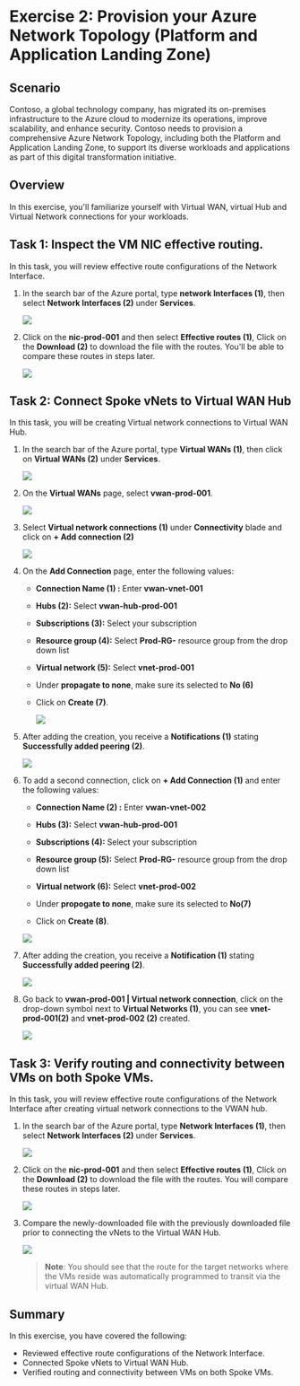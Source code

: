 # Exercise 2: Provision your Azure Network Topology (Platform and Application Landing Zone)

## Scenario 

Contoso, a global technology company, has migrated its on-premises infrastructure to the Azure cloud to modernize its operations, improve scalability, and enhance security. Contoso needs to provision a comprehensive Azure Network Topology, including both the Platform and Application Landing Zone, to support its diverse workloads and applications as part of this digital transformation initiative.

## Overview

In this exercise, you'll familiarize yourself with Virtual WAN, virtual Hub and Virtual Network connections for your workloads.

## Task 1: Inspect the VM NIC effective routing. 

In this task, you will review effective route configurations of the Network Interface.

1. In the search bar of the Azure portal, type **network Interfaces (1)**, then select **Network Interfaces (2)** under **Services**.

     ![](./Media/n6.png)
     
1. Click on the **nic-prod-001** and then select **Effective routes (1)**, Click on the **Download (2)** to download the file with the routes. You'll be able to compare these routes in steps later.

    ![](./Media/06.png)
 
## Task 2: Connect Spoke vNets to Virtual WAN Hub

In this task, you will be creating Virtual network connections to Virtual WAN Hub.

1. In the search bar of the Azure portal, type **Virtual WANs (1)**, then click on **Virtual WANs (2)** under **Services**.

      ![](./Media/n33.png) 

11. On the **Virtual WANs** page, select **vwan-prod-001**.

      ![](./Media/n32.png)

13. Select **Virtual network connections (1)** under **Connectivity** blade and click on **+ Add connection (2)**

      ![](./Media/09.png)

14. On the **Add Connection** page, enter the following values:

    - **Connection Name (1) :** Enter **vwan-vnet-001**

    - **Hubs (2):** Select **vwan-hub-prod-001**

    - **Subscriptions (3):** Select your subscription
    
    - **Resource group (4):** Select **Prod-RG-<inject key="DeploymentID" enableCopy="false"/>** resource group from the drop down list

    - **Virtual network (5):** Select **vnet-prod-001**
    - Under **propagate to none**, make sure its selected to **No (6)**
    - Click on **Create (7)**.

        ![](./Media/n7.png)

15. After adding the creation, you receive a **Notifications (1)** stating **Successfully added peering (2)**.

    ![](../media/30.png)

16. To add a second connection, click on **+ Add Connection (1)** and enter the following values:

     - **Connection Name (2) :** Enter **vwan-vnet-002**

     - **Hubs (3):** Select **vwan-hub-prod-001**

     - **Subscriptions (4):** Select your subscription
    
     - **Resource group (5):** Select **Prod-RG-<inject key="DeploymentID" enableCopy="false"/>** resource group from the drop down list

     - **Virtual network (6):** Select **vnet-prod-002**
       
     - Under **propogate to none**, make sure its selected to **No(7)**
       
     - Click on **Create (8)**.
    
     ![](./Media/n8.png)

1. After adding the creation, you receive a **Notification (1)** stating **Successfully added peering (2)**.

     ![](./Media/n9.png)

17. Go back to **vwan-prod-001 | Virtual network connection**, click on the drop-down symbol next to **Virtual Networks (1)**, you can see **vnet-prod-001(2)** and **vnet-prod-002 (2)** created.

    ![](./Media/13.png)

## Task 3: Verify routing and connectivity between VMs on both Spoke VMs.

In this task, you will review effective route configurations of the Network Interface after creating virtual network connections to the VWAN hub.

1. In the search bar of the Azure portal, type **Network Interfaces (1)**, then select **Network Interfaces (2)** under **Services**.

     ![](./Media/n6.png)
     
1. Click on the **nic-prod-001** and then select **Effective routes (1)**, Click on the **Download (2)** to download the file with the routes. You will compare these routes in steps later.

     ![](./Media/14.png)

1. Compare the newly-downloaded file with the previously downloaded file prior to connecting the vNets to the Virtual WAN Hub. 

     ![](./Media/n72.png)


   >**Note**: You should see that the route for the target networks where the VMs reside was automatically programmed to transit via the virtual WAN Hub.

## Summary

In this exercise, you have covered the following:

- Reviewed effective route configurations of the Network Interface.
- Connected Spoke vNets to Virtual WAN Hub.
- Verified routing and connectivity between VMs on both Spoke VMs.

